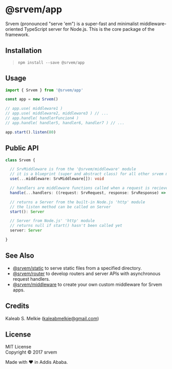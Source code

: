 # @srvem/app
Srvem (pronounced "serve 'em") is a super-fast and minimalist middleware-oriented TypeScript server for Node.js. This is the core package of the framework.
  
## Installation
> `npm install --save @srvem/app`
  
## Usage
```typescript
import { Srvem } from '@srvem/app'

const app = new Srvem()

// app.use( middleware1 )
// app.use( middleware2, middleware3 ) // ...
// app.handle( handlerFuncion4 )
// app.handle( handler5, handler6, handler7 ) // ...

app.start().listen(80)

```
    
## Public API
```typescript
class Srvem {

  // SrvMiddleware is from the '@srvem/middleware' module
  // it is a blueprint (super and abstract class) for all other srvem middlewares
  use(...middleware: SrvMiddleware[]): void

  // handlers are middleware functions called when a request is recieved
  handle(...handlers: ((request: SrvRequest, response: SrvResponse) => void)[]): void

  // returns a Server from the built-in Node.js 'http' module
  // the listen method can be called on Server
  start(): Server

  // Server from Node.js' 'http' module
  // returns null if start() hasn't been called yet
  server: Server

}

```
  
## See Also
- [@srvem/static](https://github.com/srvem/static) to serve static files from a specified directory.
- [@srvem/router](https://github.com/srvem/router) to develop routers and server APIs with asynchronous request handlers.
- [@srvem/middleware](https://github.com/srvem/static) to create your own custom middleware for Srvem apps.
  
## Credits
Kaleab S. Melkie (<kaleabmelkie@gmail.com>)
  
## License
MIT License  
Copyright &copy; 2017 srvem
  
Made with &#10084; in Addis Ababa.
